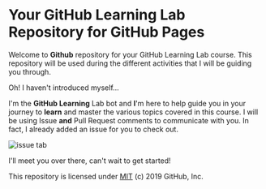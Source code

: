 # Your GitHub Learning Lab Repository for GitHub Pages

Welcome to **Github** repository for your GitHub Learning Lab course. This repository will be used during the different activities that I will be guiding you through. 

Oh! I haven't introduced myself...

I'm the **GitHub Learning** Lab bot and **I**'m here to help guide you in your journey to **learn** and master the various topics covered in this course. I will be using Issue **and** Pull Request comments to communicate with you. In fact, I already added an issue for you to check out.

![issue tab](https://lab.github.com/public/images/issue_tab.png)

I'll meet you over there, can't wait to get started!

This repository is licensed under [MIT](../LICENSE) (c) 2019 GitHub, Inc.
